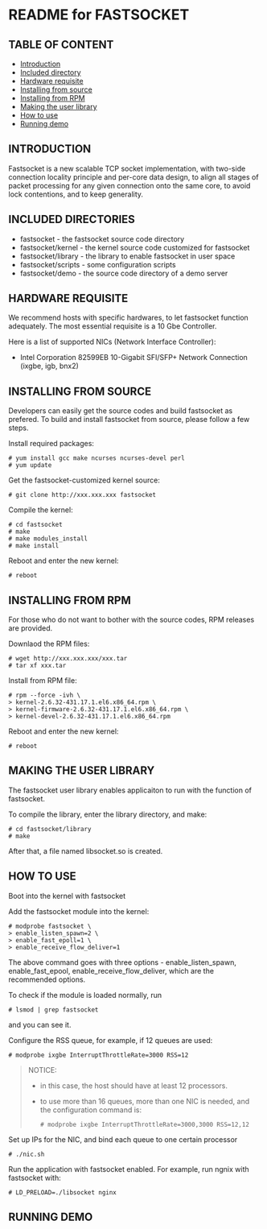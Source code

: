  README for FASTSOCKET
========================================================================

## TABLE OF CONTENT ##
* [Introduction](NEWREADME.md#introduction)
* [Included directory](NEWREADME.md#included-directories)
* [Hardware requisite](NEWREADME.md#hardware-requisite)
* [Installing from source](NEWREADME.md#installing-from-source)
* [Installing from RPM](NEWREADME.md#installing-from-rpm)
* [Making the user library](NEWREADME.md#making-the-user-library)
* [How to use](NEWREADME.md#how-to-use)
* [Running demo](NEWREADME.md#running-demo)

## INTRODUCTION ##

Fastsocket is a new scalable TCP socket implementation, with two-side 
connection locality principle and per-core data design, to align all 
stages of packet processing for any given connection onto the same core,
to avoid lock contentions, and to keep generality.


## INCLUDED DIRECTORIES ##

* fastsocket - the fastsocket source code directory
* fastsocket/kernel - the kernel source code customized for fastsocket
* fastsocket/library - the library to enable fastsocket in user space
* fastsocket/scripts - some configuration scripts
* fastsocket/demo - the source code directory of a demo server


## HARDWARE REQUISITE ##

We recommend hosts with specific hardwares, to let fastsocket function 
adequately. The most essential requisite is a 10 Gbe Controller.

Here is a list of supported NICs (Network Interface Controller):

- Intel Corporation 82599EB 10-Gigabit SFI/SFP+ Network Connection (ixgbe, igb, bnx2)


## INSTALLING FROM SOURCE ##

Developers can easily get the source codes and build fastsocket as 
prefered. To build and install fastsocket from source, please follow a
few steps.

Install required packages:

	# yum install gcc make ncurses ncurses-devel perl
	# yum update

Get the fastsocket-customized kernel source:

	# git clone http://xxx.xxx.xxx fastsocket

Compile the kernel:

	# cd fastsocket
	# make
	# make modules_install
	# make install

Reboot and enter the new kernel:

	# reboot


## INSTALLING FROM RPM ##

For those who do not want to bother with the source codes, RPM releases
are provided.

Downlaod the RPM files:

	# wget http://xxx.xxx.xxx/xxx.tar
	# tar xf xxx.tar

Install from RPM file:

	# rpm --force -ivh \
	> kernel-2.6.32-431.17.1.el6.x86_64.rpm \ 
	> kernel-firmware-2.6.32-431.17.1.el6.x86_64.rpm \ 
	> kernel-devel-2.6.32-431.17.1.el6.x86_64.rpm

Reboot and enter the new kernel:

	# reboot


## MAKING THE USER LIBRARY ##

The fastsocket user library enables applicaiton to run with the function 
of fastsocket.

To compile the library, enter the library directory, and make:

	# cd fastsocket/library
	# make

After that, a file named libsocket.so is created.


## HOW TO USE ##

Boot into the kernel with fastsocket

Add the fastsocket module into the kernel:

	# modprobe fastsocket \
	> enable_listen_spawn=2 \
	> enable_fast_epoll=1 \
	> enable_receive_flow_deliver=1

   The above command goes with three options - enable_listen_spawn, 
   enable_fast_epool, enable_receive_flow_deliver, which are the
   recommended options.

   To check if the module is loaded normally, run

	# lsmod | grep fastsocket

   and you can see it.

Configure the RSS queue, for example, if 12 queues are used:

	# modprobe ixgbe InterruptThrottleRate=3000 RSS=12

> NOTICE:
> - in this case, the host should have at least 12 processors.
> - to use more than 16 queues, more than one NIC is needed, and the configuration command is:
>
>   `# modprobe ixgbe InterruptThrottleRate=3000,3000 RSS=12,12`

Set up IPs for the NIC, and bind each queue to one certain processor

	# ./nic.sh

Run the application with fastsocket enabled. For example, run ngnix
   with fastsocket with:
 
	# LD_PRELOAD=./libsocket nginx


## RUNNING DEMO ##

